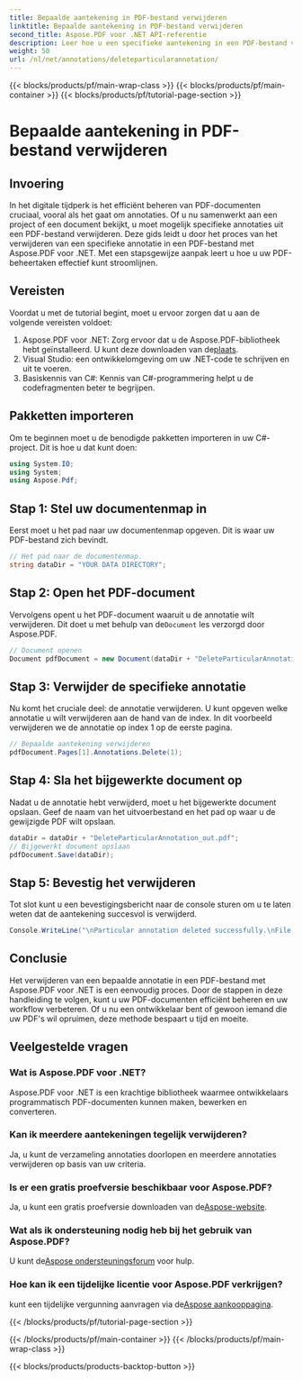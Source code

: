 ```yaml
---
title: Bepaalde aantekening in PDF-bestand verwijderen
linktitle: Bepaalde aantekening in PDF-bestand verwijderen
second_title: Aspose.PDF voor .NET API-referentie
description: Leer hoe u een specifieke aantekening in een PDF-bestand verwijdert met Aspose.PDF voor .NET met deze stapsgewijze handleiding.
weight: 50
url: /nl/net/annotations/deleteparticularannotation/
---
```


{{< blocks/products/pf/main-wrap-class >}}
{{< blocks/products/pf/main-container >}}
{{< blocks/products/pf/tutorial-page-section >}}

# Bepaalde aantekening in PDF-bestand verwijderen

## Invoering

In het digitale tijdperk is het efficiënt beheren van PDF-documenten cruciaal, vooral als het gaat om annotaties. Of u nu samenwerkt aan een project of een document bekijkt, u moet mogelijk specifieke annotaties uit een PDF-bestand verwijderen. Deze gids leidt u door het proces van het verwijderen van een specifieke annotatie in een PDF-bestand met Aspose.PDF voor .NET. Met een stapsgewijze aanpak leert u hoe u uw PDF-beheertaken effectief kunt stroomlijnen.

## Vereisten

Voordat u met de tutorial begint, moet u ervoor zorgen dat u aan de volgende vereisten voldoet:

1.  Aspose.PDF voor .NET: Zorg ervoor dat u de Aspose.PDF-bibliotheek hebt geïnstalleerd. U kunt deze downloaden van de[plaats](https://releases.aspose.com/pdf/net/).
2. Visual Studio: een ontwikkelomgeving om uw .NET-code te schrijven en uit te voeren.
3. Basiskennis van C#: Kennis van C#-programmering helpt u de codefragmenten beter te begrijpen.

## Pakketten importeren

Om te beginnen moet u de benodigde pakketten importeren in uw C#-project. Dit is hoe u dat kunt doen:
```csharp
using System.IO;
using System;
using Aspose.Pdf;
```

## Stap 1: Stel uw documentenmap in

Eerst moet u het pad naar uw documentenmap opgeven. Dit is waar uw PDF-bestand zich bevindt.

```csharp
// Het pad naar de documentenmap.
string dataDir = "YOUR DATA DIRECTORY";
```

## Stap 2: Open het PDF-document

Vervolgens opent u het PDF-document waaruit u de annotatie wilt verwijderen. Dit doet u met behulp van de`Document` les verzorgd door Aspose.PDF.

```csharp
// Document openen
Document pdfDocument = new Document(dataDir + "DeleteParticularAnnotation.pdf");
```

## Stap 3: Verwijder de specifieke annotatie

Nu komt het cruciale deel: de annotatie verwijderen. U kunt opgeven welke annotatie u wilt verwijderen aan de hand van de index. In dit voorbeeld verwijderen we de annotatie op index 1 op de eerste pagina.

```csharp
// Bepaalde aantekening verwijderen
pdfDocument.Pages[1].Annotations.Delete(1);
```

## Stap 4: Sla het bijgewerkte document op

Nadat u de annotatie hebt verwijderd, moet u het bijgewerkte document opslaan. Geef de naam van het uitvoerbestand en het pad op waar u de gewijzigde PDF wilt opslaan.

```csharp
dataDir = dataDir + "DeleteParticularAnnotation_out.pdf";
// Bijgewerkt document opslaan
pdfDocument.Save(dataDir);
```

## Stap 5: Bevestig het verwijderen

Tot slot kunt u een bevestigingsbericht naar de console sturen om u te laten weten dat de aantekening succesvol is verwijderd.

```csharp
Console.WriteLine("\nParticular annotation deleted successfully.\nFile saved at " + dataDir);
```

## Conclusie

Het verwijderen van een bepaalde annotatie in een PDF-bestand met Aspose.PDF voor .NET is een eenvoudig proces. Door de stappen in deze handleiding te volgen, kunt u uw PDF-documenten efficiënt beheren en uw workflow verbeteren. Of u nu een ontwikkelaar bent of gewoon iemand die uw PDF's wil opruimen, deze methode bespaart u tijd en moeite.

## Veelgestelde vragen

### Wat is Aspose.PDF voor .NET?
Aspose.PDF voor .NET is een krachtige bibliotheek waarmee ontwikkelaars programmatisch PDF-documenten kunnen maken, bewerken en converteren.

### Kan ik meerdere aantekeningen tegelijk verwijderen?
Ja, u kunt de verzameling annotaties doorlopen en meerdere annotaties verwijderen op basis van uw criteria.

### Is er een gratis proefversie beschikbaar voor Aspose.PDF?
 Ja, u kunt een gratis proefversie downloaden van de[Aspose-website](https://releases.aspose.com/).

### Wat als ik ondersteuning nodig heb bij het gebruik van Aspose.PDF?
 U kunt de[Aspose ondersteuningsforum](https://forum.aspose.com/c/pdf/10) voor hulp.

### Hoe kan ik een tijdelijke licentie voor Aspose.PDF verkrijgen?
 kunt een tijdelijke vergunning aanvragen via de[Aspose aankooppagina](https://purchase.aspose.com/temporary-license/).

{{< /blocks/products/pf/tutorial-page-section >}}

{{< /blocks/products/pf/main-container >}}
{{< /blocks/products/pf/main-wrap-class >}}

{{< blocks/products/products-backtop-button >}}
